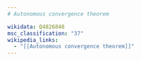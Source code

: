 ```yaml
---
# Autonomous convergence theorem

wikidata: Q4826848
msc_classification: "37"
wikipedia_links:
  - "[[Autonomous convergence theorem]]"
---
```

